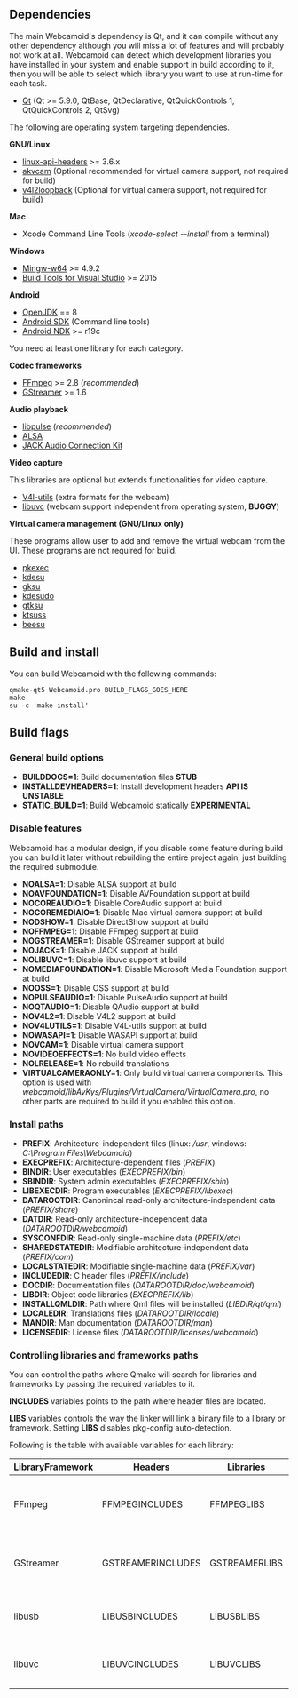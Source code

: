 ## Dependencies ##

The main Webcamoid's dependency is Qt, and it can compile without any other dependency although you will miss a lot of features and will probably not work at all. Webcamoid can detect which development libraries you have installed in your system and enable support in build according to it, then you will be able to select which library you want to use at run-time for each task.

* [Qt](https://qt-project.org/) (Qt >= 5.9.0, QtBase, QtDeclarative, QtQuickControls 1, QtQuickControls 2, QtSvg)

The following are operating system targeting dependencies.

**GNU/Linux**

* [linux-api-headers](http://www.gnu.org/software/libc) >= 3.6.x
* [akvcam](https://github.com/webcamoid/akvcam) (Optional recommended for virtual camera support, not required for build)
* [v4l2loopback](https://github.com/umlaeute/v4l2loopback) (Optional for virtual camera support, not required for build)

**Mac**

* Xcode Command Line Tools (_xcode-select --install_ from a terminal)

**Windows**

* [Mingw-w64](http://mingw-w64.org/doku.php) >= 4.9.2
* [Build Tools for Visual Studio](https://www.visualstudio.com/downloads) >= 2015

**Android**

* [OpenJDK](https://openjdk.java.net/) == 8
* [Android SDK](https://developer.android.com/studio) (Command line tools)
* [Android NDK](https://developer.android.com/ndk/downloads) >= r19c

You need at least one library for each category.

**Codec frameworks**

* [FFmpeg](http://ffmpeg.org/) >= 2.8 (*recommended*)
* [GStreamer](http://gstreamer.freedesktop.org/) >= 1.6

**Audio playback**

* [libpulse](http://www.freedesktop.org/wiki/Software/PulseAudio) (*recommended*)
* [ALSA](http://www.alsa-project.org/main/index.php/Main_Page)
* [JACK Audio Connection Kit](http://www.jackaudio.org/)

**Video capture**

This libraries are optional but extends functionalities for video capture.

* [V4l-utils](https://www.linuxtv.org/wiki/index.php/V4l-utils) (extra formats for the webcam)
* [libuvc](https://github.com/ktossell/libuvc) (webcam support independent from operating system, **BUGGY**)

**Virtual camera management (GNU/Linux only)**

These programs allow user to add and remove the virtual webcam from the UI. These programs are not required for build.

* [pkexec](https://www.freedesktop.org/wiki/Software/polkit/)
* [kdesu](https://www.kde.org/workspaces/plasmadesktop/)
* [gksu](http://www.nongnu.org/gksu/index.html)
* [kdesudo](https://launchpad.net/kdesudo)
* [gtksu](https://github.com/KeithDHedger/GtkSu)
* [ktsuss](https://github.com/nomius/ktsuss)
* [beesu](https://koji.fedoraproject.org/koji/packageinfo?packageID=7613)

## Build and install ##

You can build Webcamoid with the following commands:

    qmake-qt5 Webcamoid.pro BUILD_FLAGS_GOES_HERE
    make
    su -c 'make install'

## Build flags ##

### General build options ###

- **BUILDDOCS=1**: Build documentation files **STUB**
- **INSTALLDEVHEADERS=1**: Install development headers **API IS UNSTABLE**
- **STATIC_BUILD=1**: Build Webcamoid statically **EXPERIMENTAL**

### Disable features ###

Webcamoid has a modular design, if you disable some feature during build you can build it later without rebuilding the entire project again, just building the required submodule.

- **NOALSA=1**: Disable ALSA support at build
- **NOAVFOUNDATION=1**: Disable AVFoundation support at build
- **NOCOREAUDIO=1**: Disable CoreAudio support at build
- **NOCOREMEDIAIO=1**: Disable Mac virtual camera support at build
- **NODSHOW=1**: Disable DirectShow support at build
- **NOFFMPEG=1**: Disable FFmpeg support at build
- **NOGSTREAMER=1**: Disable GStreamer support at build
- **NOJACK=1**: Disable JACK support at build
- **NOLIBUVC=1**: Disable libuvc support at build
- **NOMEDIAFOUNDATION=1**: Disable Microsoft Media Foundation support at build
- **NOOSS=1**: Disable OSS support at build
- **NOPULSEAUDIO=1**: Disable PulseAudio support at build
- **NOQTAUDIO=1**: Disable QAudio support at build
- **NOV4L2=1**: Disable V4L2 support at build
- **NOV4LUTILS=1**: Disable V4L-utils support at build
- **NOWASAPI=1**: Disable WASAPI support at build
- **NOVCAM=1**: Disable virtual camera support
- **NOVIDEOEFFECTS=1**: No build video effects
- **NOLRELEASE=1**: No rebuild translations
- **VIRTUALCAMERAONLY=1**: Only build virtual camera components. This option is used with _webcamoid/libAvKys/Plugins/VirtualCamera/VirtualCamera.pro_, no other parts are required to build if you enabled this option.

### Install paths ###

- **PREFIX**: Architecture-independent files (linux: */usr*, windows: *C:\\Program Files\Webcamoid*)
- **EXECPREFIX**: Architecture-dependent files (*PREFIX*)
- **BINDIR**: User executables (*EXECPREFIX/bin*)
- **SBINDIR**: System admin executables (*EXECPREFIX/sbin*)
- **LIBEXECDIR**: Program executables (*EXECPREFIX/libexec*)
- **DATAROOTDIR**: Canonincal read-only architecture-independent data (*PREFIX/share*)
- **DATDIR**: Read-only architecture-independent data (*DATAROOTDIR/webcamoid*)
- **SYSCONFDIR**: Read-only single-machine data (*PREFIX/etc*)
- **SHAREDSTATEDIR**: Modifiable architecture-independent data (*PREFIX/com*)
- **LOCALSTATEDIR**: Modifiable single-machine data (*PREFIX/var*)
- **INCLUDEDIR**: C header files (*PREFIX/include*)
- **DOCDIR**: Documentation files (*DATAROOTDIR/doc/webcamoid*)
- **LIBDIR**: Object code libraries (*EXECPREFIX/lib*)
- **INSTALLQMLDIR**: Path where Qml files will be installed (*LIBDIR/qt/qml*)
- **LOCALEDIR**: Translations files (*DATAROOTDIR/locale*)
- **MANDIR**: Man documentation (*DATAROOTDIR/man*)
- **LICENSEDIR**: License files (*DATAROOTDIR/licenses/webcamoid*)

### Controlling libraries and frameworks paths ###

You can control the paths where Qmake will search for libraries and frameworks by passing the required variables to it. 

__INCLUDES__ variables points to the path where header files are located.

__LIBS__ variables controls the way the linker will link a binary file to a library or framework. Setting __LIBS__ disables pkg-config auto-detection.

Following is the table with available variables for each library:

<table>
    <thead>
        <tr><th>LibraryFramework</th><th>Headers</th><th>Libraries</th><th>Example</th></tr>
    </thead>
    <tbody>
        <tr>
            <td>FFmpeg</td><td>FFMPEGINCLUDES</td><td>FFMPEGLIBS</td>
            <td>
                FFMPEGINCLUDES=/opt/ffmpeg/include
                <br />
                <br />
                FFMPEGLIBS=-L/opt/ffmpeg/lib FFMPEGLIBS+=-lavformat FFMPEGLIBS+=-lavcodec
            </td>
        </tr>
        <tr>
            <td>GStreamer</td><td>GSTREAMERINCLUDES</td><td>GSTREAMERLIBS</td>
            <td>
                GSTREAMERINCLUDES=/opt/gstreamer/include
                <br />
                <br />
                GSTREAMERLIBS=-L/opt/gstreamer/lib GSTREAMERLIBS+=-lgstaudio GSTREAMERLIBS+=-lgstvideo
            </td>
        </tr>
        <tr>
            <td>libusb</td><td>LIBUSBINCLUDES</td><td>LIBUSBLIBS</td>
            <td>
                LIBUSBINCLUDES=/opt/libusb/include
                <br />
                <br />
                LIBUSBLIBS=-L/opt/libusb/lib LIBUSBLIBS+=-lusb
            </td>
        </tr>
        <tr>
            <td>libuvc</td><td>LIBUVCINCLUDES</td><td>LIBUVCLIBS</td>
            <td>
                LIBUVCINCLUDES=/opt/libuvc/include
                <br />
                <br />
                LIBUVCLIBS=-L/opt/libuvc/lib LIBUVCLIBS+=-luvc
            </td>
        </tr>
    </tbody>
</table>
